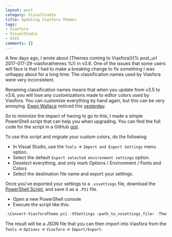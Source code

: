 ```yaml
---
layout: post
category: VisualStudio
title: Updating Viasfora Themes
tags:
- Viasfora
- VisualStudio
- VSIX
comments: []
---
```

A few days ago, I wrote about [Themes coming to Viasfora]({% post_url 2017-017-29-viasforathemes %}) in v3.6.
One of the issues that some users will face is that I had to make a breaking change to fix something I
was unhappy about for a long time: The classification names used by Viasfora were very inconsistent.

Renaming classification names means that when you update from v3.5 to v3.6, you will lose any customizations
made to editor colors used by Viasfora. You can customize everything by hand again, but this can be very annoying.
[Ewen Wallace](https://github.com/CADbloke) noticed this [yesterday](https://github.com/tomasr/viasfora/issues/211).

So to minimize the impact of having to go to this, I made a simple PowerShell script that can help you when upgrading.
You can find the full code for the script in a GitHub [gist](https://gist.github.com/tomasr/e7c2cc99eded6f970ec4f4c9d7a64b43).

To use this script and migrate your custom colors, do the following:

* In Visual Studio, use the `Tools` -> `Import and Export Settings` menu option.
* Select the default `Export selected environment settings` option.
* Deselect everything, and only mark Options / Environment / Fonts and Colors
* Select the destination file name and export your settings.

Once you've exported your settings to a `.vssettings` file, download the [PowerShell Script](https://gist.github.com/tomasr/e7c2cc99eded6f970ec4f4c9d7a64b43), and save it as a `.PS1` file.

* Open a new PowerShell console
* Execute the script like this:

```powershell
.\Convert-ViasforaTheme.ps1 -VSSettings <path_to_vssettings_file> -ThemeFile <path_to_new_theme_file>
```

The result will be a JSON file that you can then import into Viasfora from the `Tools` -> `Options` ->
`Viasfora` -> `Import/Export`.



